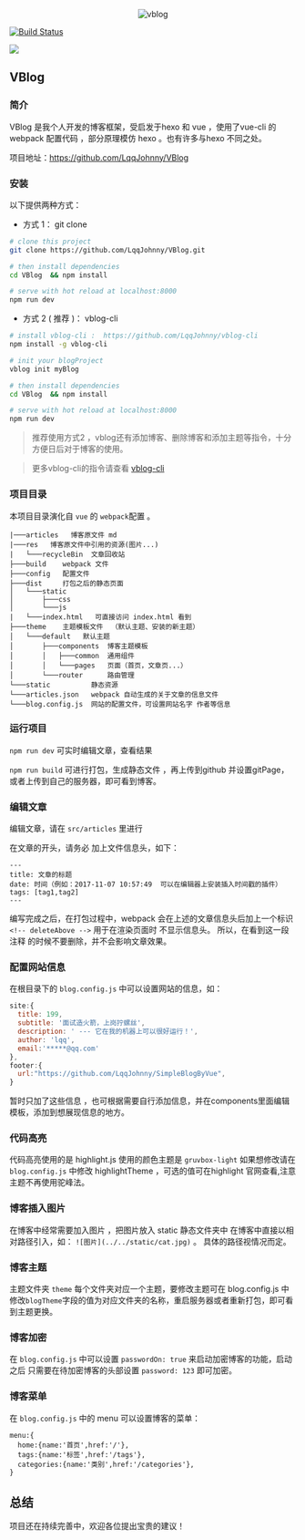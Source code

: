 
<p align='center'>
  <img src="https://raw.githubusercontent.com/LqqJohnny/VBlog/master/static/vblog.png" alt="vblog">
</p>

<!-- build status-->
[![Build Status](https://travis-ci.org/LqqJohnny/VBlog.svg?branch=develop)](https://travis-ci.org/LqqJohnny/VBlog)

<!-- download -->


<!-- language -->
![](https://img.shields.io/badge/language-javascript-yellow.svg)

<!-- version -->

## VBlog


### 简介
VBlog 是我个人开发的博客框架，受启发于hexo 和 vue ，使用了vue-cli 的 webpack 配置代码 ，部分原理模仿 hexo 。也有许多与hexo 不同之处。

项目地址：https://github.com/LqqJohnny/VBlog


### 安装
以下提供两种方式：

- 方式 1： git clone

``` bash
# clone this project
git clone https://github.com/LqqJohnny/VBlog.git

# then install dependencies
cd VBlog  && npm install

# serve with hot reload at localhost:8000
npm run dev
```

- 方式 2 ( 推荐 )： vblog-cli

```bash
# install vblog-cli :  https://github.com/LqqJohnny/vblog-cli
npm install -g vblog-cli

# init your blogProject
vblog init myBlog

# then install dependencies
cd VBlog  && npm install

# serve with hot reload at localhost:8000
npm run dev

```

> 推荐使用方式2 ，vblog还有添加博客、删除博客和添加主题等指令，十分方便日后对于博客的使用。

> 更多vblog-cli的指令请查看 [vblog-cli](https://github.com/LqqJohnny/vblog-cli)


### 项目目录

本项目目录演化自 `vue` 的 `webpack`配置 。


```
|───articles   博客原文件 md
|───res   博客原文件中引用的资源(图片...)
|   └───recycleBin  文章回收站
├───build    webpack 文件
├───config   配置文件
├───dist     打包之后的静态页面
│   └───static
│       ├───css
│       └───js
|   └───index.html   可直接访问 index.html 看到  
├───theme    主题模板文件  （默认主题、安装的新主题）
│   └───default   默认主题
│       ├───components  博客主题模板
│       │   ├───common  通用组件
│       │   └───pages   页面（首页，文章页...）
│       └───router      路由管理
└───static          静态资源
└───articles.json   webpack 自动生成的关于文章的信息文件
└───blog.config.js  网站的配置文件，可设置网站名字 作者等信息
```

### 运行项目


`npm run dev` 可实时编辑文章，查看结果

`npm run build` 可进行打包，生成静态文件 ，再上传到github 并设置gitPage，或者上传到自己的服务器，即可看到博客。


### 编辑文章

编辑文章，请在 `src/articles` 里进行

在文章的开头，请务必 加上文件信息头，如下：
```
---
title: 文章的标题
date: 时间（例如：2017-11-07 10:57:49  可以在编辑器上安装插入时间戳的插件）
tags: [tag1,tag2]
---
```
编写完成之后，在打包过程中，webpack 会在上述的文章信息头后加上一个标识
`<!-- deleteAbove -->`
用于在渲染页面时 不显示信息头。
所以，在看到这一段 注释 的时候不要删除，并不会影响文章效果。

### 配置网站信息

在根目录下的 `blog.config.js` 中可以设置网站的信息，如：
```js
site:{
  title: 199,
  subtitle: '面试造火箭，上岗拧螺丝',
  description: ' --- 它在我的机器上可以很好运行！',
  author: 'lqq',
  email:'*****@qq.com'
},
footer:{
  url:"https://github.com/LqqJohnny/SimpleBlogByVue",
}
```
暂时只加了这些信息 ，也可根据需要自行添加信息，并在components里面编辑模板，添加到想展现信息的地方。

### 代码高亮
 代码高亮使用的是 highlight.js 使用的颜色主题是 `gruvbox-light` 如果想修改请在 `blog.config.js` 中修改 highlightTheme ，可选的值可在highlight 官网查看,注意主题不再使用驼峰法。

### 博客插入图片

在博客中经常需要加入图片 ，把图片放入 static 静态文件夹中 在博客中直接以相对路径引入，如：
`![图片](../../static/cat.jpg)` 。 具体的路径视情况而定。

### 博客主题

主题文件夹 `theme` 每个文件夹对应一个主题，要修改主题可在 blog.config.js 中修改`blogTheme`字段的值为对应文件夹的名称，重启服务器或者重新打包，即可看到主题更换。

### 博客加密

在 `blog.config.js` 中可以设置  `passwordOn: true` 来启动加密博客的功能，启动之后 只需要在待加密博客的头部设置 `password: 123` 即可加密。

### 博客菜单

在 `blog.config.js` 中的 menu 可以设置博客的菜单：
```
menu:{
  home:{name:'首页',href:'/'},
  tags:{name:'标签',href:'/tags'},
  categories:{name:'类别',href:'/categories'},
}
```

## 总结
 项目还在持续完善中，欢迎各位提出宝贵的建议！

